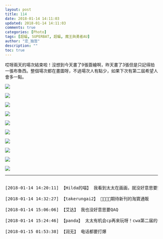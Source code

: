 ```yaml
---
layout: post
title: 114
date: 2018-01-14 14:11:03
updated: 2018-01-14 14:11:03
comments: true
categories: [Photo]
tags: [超蝠, SUPERBAT, 超蝙, 魔王與勇者AU]
author: "恋_独哲"
description: ""
toc: true
---
```


<p dir="ltr"  >哎呀兩天的場次結束啦！沒想到今天畫了9張簽繪啊，昨天畫了3張但是只記得拍一張布魯西。整個場次都在畫圖呀，不過場次人有點少，如果下次有第二屆希望人會多一點。 ​​​<br /></p>

![](https://raw.githubusercontent.com/alicewish/maple50821/master/img_YW5MWVN1NEpoZFdwUGJZREg4Z1F6ZUJ6UzhGcVpPalVDSENadkJaWTRnSG5Zd3JxaWNTSWJRPT0.jpg)

![](https://raw.githubusercontent.com/alicewish/maple50821/master/img_YW5MWVN1NEpoZFdwUGJZREg4Z1F6UTZ0Snc0cktjZktqVkxqSkZKQmozWnVnSWVteDhLTE5nPT0.jpg)

![](https://raw.githubusercontent.com/alicewish/maple50821/master/img_YW5MWVN1NEpoZFdwUGJZREg4Z1F6U0NzeGg4NXJCNVJaVmRldGFoVFdQdlpGZUR2T3hrVHBRPT0.jpg)

![](https://raw.githubusercontent.com/alicewish/maple50821/master/img_YW5MWVN1NEpoZFdwUGJZREg4Z1F6VmdhaXcxS3BmeE1NRDdjcXJ0NVc5RlhaNVhSRHRnYnZBPT0.jpg)

![](https://raw.githubusercontent.com/alicewish/maple50821/master/img_YW5MWVN1NEpoZFdwUGJZREg4Z1F6WkYwcVR4YlUwcThRLzdXYkY0VkprOWpqb25HYlVEdHlnPT0.jpg)

![](https://raw.githubusercontent.com/alicewish/maple50821/master/img_YW5MWVN1NEpoZFdwUGJZREg4Z1F6VnkrVnZMbGlMYzZMSi9IeWhYSzRLdEwyVVpJcitra0t3PT0.jpg)

![](https://raw.githubusercontent.com/alicewish/maple50821/master/img_YW5MWVN1NEpoZFdwUGJZREg4Z1F6WWRtTmJXaHBLMy9pbWljb3Z1WE9laWxCYUpwaEJCTDR3PT0.jpg)

![](https://raw.githubusercontent.com/alicewish/maple50821/master/img_YW5MWVN1NEpoZFdwUGJZREg4Z1F6ZWRSMXpBRG5hbi81V2pNL2NkcmI1R2ZvS2szOU5RWGp3PT0.jpg)

![](https://raw.githubusercontent.com/alicewish/maple50821/master/img_YW5MWVN1NEpoZFdwUGJZREg4Z1F6Ymw3MHIxN21rWWM0TEo5Yys1SVRiM0dMV3ZzbkwzKzlBPT0.jpg)

![](https://raw.githubusercontent.com/alicewish/maple50821/master/img_YW5MWVN1NEpoZFdwUGJZREg4Z1F6YUxpSTdLanJDNlhSOWYxUGI3UmpFOW5sY1dSNkNTMy93PT0.jpg)

---

<pre>

[2018-01-14 14:20:11] 【Hilda的喵】 我看到太太在画画，就没好意思要签绘o(╥﹏╥)o

[2018-01-14 14:32:27] 【takerungai2】 👏👏👏👏期待新刊的淘寶通販

[2018-01-14 15:06:06] 【艾达】 我也没好意思要QAQ

[2018-01-14 15:24:46] 【panda】 太太有机会cp再来玩呀！cwa第二届的话也好的也好的。给太太比心心。

[2018-01-15 01:53:38] 【润无】 电话都要打爆

</pre>